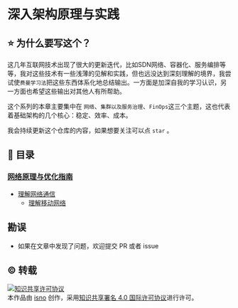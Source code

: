 # 深入架构原理与实践

## ⭐️ 为什么要写这个？

这几年互联网技术出现了很大的更新迭代，比如SDN网络、容器化、服务编排等等，我对这些技术有一些浅薄的见解和实践，但也远没达到深刻理解的境界，我尝试使`费曼学习法`把这些东西体系化地总结输出。一方面是加深自我的学习认识，另一方面也希望这些输出对其他人有所帮助。

这个系列的本章主要集中在 `网络`、`集群以及服务治理`、`FinOps`这三个主题，这也代表着基础架构的几个核心：稳定、效率、成本。


我会持续更新这个仓库的内容，如果想要关注可以点 `star` 。


## 📖 目录

###  [网络原理与优化指南](chapter1/intro.md)

* [理解网络通信](chapter1/internet.md)
	* [理解移动网络](chapter1/wireless.md)





## 勘误

+ 如果在文章中发现了问题，欢迎提交 PR 或者 issue

## ©️ 转载

<a rel="license" href="http://creativecommons.org/licenses/by/4.0/"><img alt="知识共享许可协议" style="border-width:0" src="https://i.creativecommons.org/l/by/4.0/88x31.png" /></a><br />本<span xmlns:dct="http://purl.org/dc/terms/" href="http://purl.org/dc/dcmitype/Text" rel="dct:type">作品</span>由 <a xmlns:cc="http://creativecommons.org/ns#" href="https://github.com/isno/TheByteBook" property="cc:attributionName" rel="cc:attributionURL">isno</a> 创作，采用<a rel="license" href="http://creativecommons.org/licenses/by/4.0/">知识共享署名 4.0 国际许可协议</a>进行许可。